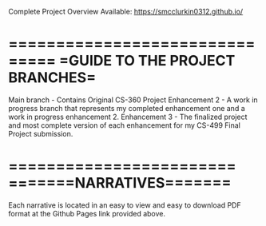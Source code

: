 Complete Project Overview Available: https://smcclurkin0312.github.io/

===============================
=GUIDE TO THE PROJECT BRANCHES=
===============================

Main branch - Contains Original CS-360 Project
Enhancement 2 - A work in progress branch that represents my completed enhancement one and a work in progress enhancement 2.
Enhancement 3 - The finalized project and most complete version of each enhancement for my CS-499 Final Project submission.

========================
=======NARRATIVES=======
========================

Each narrative is located in an easy to view and easy to download PDF format at the Github Pages link provided above.
